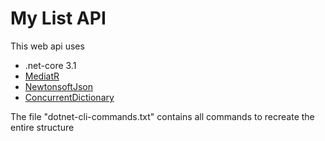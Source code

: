 # My List API

This web api uses
* .net-core 3.1
* [MediatR](https://github.com/jbogard/MediatR/wiki)
* [NewtonsoftJson](https://www.nuget.org/packages/Newtonsoft.Json/)
* [ConcurrentDictionary](https://docs.microsoft.com/en-us/dotnet/api/system.collections.concurrent.concurrentdictionary-2?view=net-5.0)

The file "dotnet-cli-commands.txt" contains all commands to recreate the entire structure
